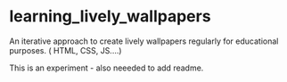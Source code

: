 # learning_lively_wallpapers
An iterative approach to create lively wallpapers regularly for educational purposes. ( HTML, CSS, JS....)

This is an experiment - also neeeded to add readme. 
